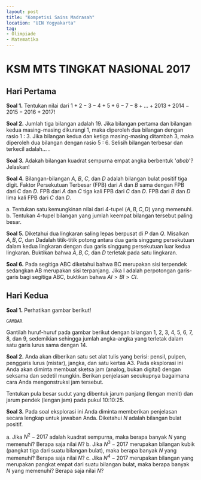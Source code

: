 ```yaml
---
layout: post
title: "Kompetisi Sains Madrasah"
location: "UIN Yogyakarta"
tag:
- Olimpiade
- Matematika
---
```



KSM MTS TINGKAT NASIONAL 2017
========================

Hari Pertama
----------------


**Soal 1.** Tentukan nilai dari $1 +2-3-4 +5 +6-7-8+...+2013 + 2014-2015-2016 + 2017$! 

**Soal 2.** Jumlah tiga bilangan adalah 19. Jika bilangan pertama dan bilangan kedua masing-masing dikurangi 1, maka diperoleh dua bilangan dengan rasio 1 : 3. Jika bilangan kedua dan ketiga masing-masing ditambah 3, maka diperoleh dua bilangan dengan rasio 5 : 6. Selisih bilangan terbesar dan terkecil adalah$\dots$ . 

**Soal 3.** Adakah bilangan kuadrat sempurna empat angka berbentuk '$abab$'? Jelaskan! 

**Soal 4.** Bilangan-bilangan $A$, $B$, $C$, dan $D$ adalah bilangan bulat positif tiga digit. Faktor Persekutuan Terbesar (FPB) dari $A$ dan $B$ sama dengan FPB dari $C$ dan $D$. FPB dari $A$ dan $C$ tiga kali FPB dari $C$ dan $D$. FPB dari $B$ dan $D$ lima kali FPB dari $C$ dan $D$.

a. Tentukan satu kemungkinan nilai dari 4-tupel $(A,B,C,D)$ yang memenuhi. 
b. Tentukan 4-tupel bilangan yang jumlah keempat bilangan tersebut paling besar.
  

**Soal 5.** Diketahui dua lingkaran saling lepas berpusat di $P$ dan $Q$. Misalkan $A,B,C,$ dan $D$adalah titik-titik potong antara dua garis singgung persekutuan dalam kedua lingkaran dengan dua garis singgung persekutuan luar kedua lingkaran. Buktikan bahwa $A,B,C,$ dan $D$ terletak pada satu lingkaran. 

**Soal 6.** Pada segitiga ABC diketahui bahwa BC merupakan sisi terpendek sedangkan AB merupakan sisi terpanjang. Jika I adalah perpotongan garis-garis bagi segitiga ABC, buktikan bahwa $AI > BI > CI$.  


Hari Kedua
---------------

**Soal 1.** Perhatikan gambar berikut!
	
	GAMBAR

Gantilah huruf-huruf pada gambar berikut dengan bilangan 1, 2, 3, 4, 5, 6, 7, 8, dan 9, sedemikian sehingga jumlah angka-angka yang terletak dalam satu garis lurus sama dengan 14. 


**Soal 2.** Anda akan diberikan satu set alat tulis yang berisi: pensil, pulpen, penggaris lurus (mistar), jangka, dan satu kertas A3. Pada eksplorasi ini Anda akan diminta membuat sketsa jam (analog, bukan digital) dengan seksama dan sedetil mungkin. Berikan penjelasan secukupnya bagaimana cara Anda mengonstruksi jam tersebut. 

Tentukan pula besar sudut yang dibentuk jarum panjang (lengan menit) dan jarum pendek (lengan jam) pada pukul 10:10:25.

 
**Soal 3.** Pada soal eksplorasi ini Anda diminta memberikan penjelasan secara lengkap untuk jawaban Anda. Diketahui $N$ adalah bilangan bulat positif. 
            
a. Jika $N^2-2017$ adalah kuadrat sempurna, maka berapa banyak $N$ yang memenuhi? Berapa saja nilai $N$?
b. Jika $N^3-2017$ merupakan bilangan kubik (pangkat tiga dari suatu bilangan bulat), maka berapa banyak $N$ yang memenuhi? Berapa saja nilai $N$?
c. Jika $N^4-2017$ merupakan bilangan yang merupakan pangkat empat dari suatu bilangan bulat, maka berapa banyak $N$ yang memenuhi? Berapa saja nilai $N$?
         